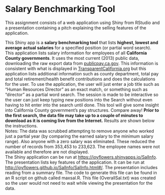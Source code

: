 # Salary Benchmarking Tool 
This assignment consists of a web application using Shiny from RStudio and a presentation containing a pitch explaining the selling features of the application.
<p>
                   This Shiny app is a <b>salary benchmarking tool</b> that lists <b>highest, lowest and 
                   average actual salaries</b> for a specified position (or partial word search). This application lists 
                   salary information for employees of all <b>California County governments</b>. It uses the most current (2013)
                   public data, downloading the raw export data from <a href="http://publicpay.ca.gov">publicpay.ca.gov</a>. 
                   This information is consistent with what is displayed in <a href="http://www.TransparentCalifornia.org">
                   TransparentCalifornia.org</a> but this application lists additional information such as county department, 
                   total pay and total retirement/health benefit contributions and does the calculations for the user. To use the 
                   application, the user will just enter a job title such as “Human Resources Director” as an exact match, or something  
                   such as “director” as a partial word search. The session is made to be interactive so the user can just keep typing  
                   new positions into the Search without even having to hit enter into the search until done. This tool will give some 
                   insight into California County government’s pay structures. Compare away! <b>Prior to the first search, the data file
                   may take up to a couple of minutes to download as it is coming live from the Internet.</b> 
                   Results are shown below the instructions. <br>Notes: The data was scrubbed attempting to remove anyone who worked 
                   just a partial year (by comparing the earned salary to the minimum salary range). Also anyone with a zero 
                   salary was eliminated. These reduced the number of records from 353,453 to 233,623. The employee names 
                   were not available and therefore are not displayed. <br>The Shiny application can be run at 
                   <a href="https://joyflowers.shinyapps.io/SalInfo">https://joyflowers.shinyapps.io/SalInfo</a>.
                   <br>The presentation lists key features of the application. It can be run at  
                   <a href="http://joyflowers.github.io/SalInfo/SalInfo.html#/">http://joyflowers.github.io/SalInfo/SalInfo.html#/</a>.
                   The presentation includes reading from a summary file. The code to generate this file can be found in an R script on 
                   github called maxsal.R. This file (OverallSal.txt) was created so the user would not need to wait while viewing the 
                   presentation for the data. </p>
                   
                   
